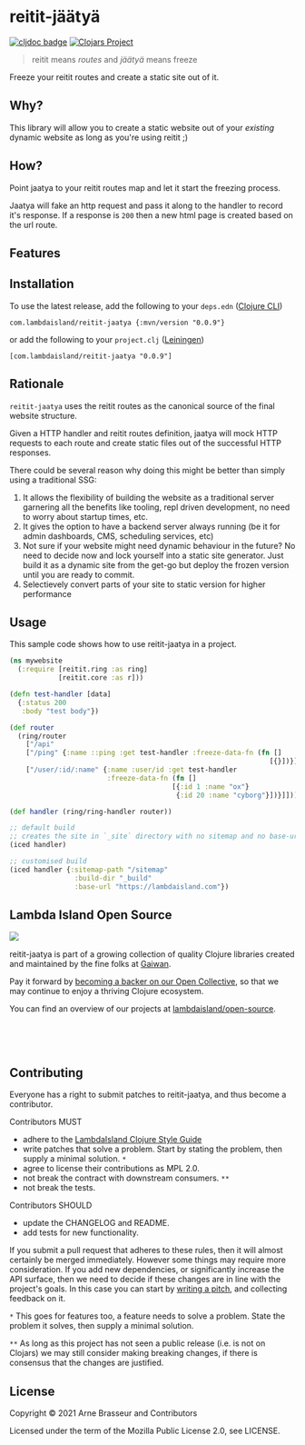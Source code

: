 # reitit-jäätyä

<!-- badges -->
[![cljdoc badge](https://cljdoc.org/badge/com.lambdaisland/reitit-jaatya)](https://cljdoc.org/d/com.lambdaisland/reitit-jaatya) [![Clojars Project](https://img.shields.io/clojars/v/com.lambdaisland/reitit-jaatya.svg)](https://clojars.org/com.lambdaisland/reitit-jaatya)
<!-- /badges -->

> reitit means *routes* and *jäätyä* means freeze

Freeze your reitit routes and create a static site out of it.

## Why?

This library will allow you to create a static website out of your *existing*
dynamic website as long as you're using reitit ;)

## How?

Point jaatya to your reitit routes map and let it start the freezing process.

Jaatya will fake an http request and pass it along to the handler to record it's
response. If a response is `200` then a new html page is created based on the
url route.

## Features

<!-- installation -->
## Installation

To use the latest release, add the following to your `deps.edn` ([Clojure CLI](https://clojure.org/guides/deps_and_cli))

```
com.lambdaisland/reitit-jaatya {:mvn/version "0.0.9"}
```

or add the following to your `project.clj` ([Leiningen](https://leiningen.org/))

```
[com.lambdaisland/reitit-jaatya "0.0.9"]
```
<!-- /installation -->

## Rationale

`reitit-jaatya` uses the reitit routes as the canonical source of the final website structure.

Given a HTTP handler and reitit routes definition, jaatya will mock HTTP requests to each route
and create static files out of the successful HTTP responses.

There could be several reason why doing this might be better than simply using a traditional SSG:

1. It allows the flexibility of building the website as a traditional server garnering all the benefits like tooling, repl driven development, no need to worry about startup times, etc.
2. It gives the option to have a backend server always running (be it for admin dashboards, CMS, scheduling services, etc)
3. Not sure if your website might need dynamic behaviour in the future? No need to decide now and lock yourself into a static site generator. Just build it as a dynamic site from the get-go but deploy the frozen version until you are ready to commit.
4. Selectievely convert parts of your site to static version for higher performance

## Usage

This sample code shows how to use reitit-jaatya in a project.

``` clojure
(ns mywebsite
  (:require [reitit.ring :as ring]
            [reitit.core :as r]))

(defn test-handler [data]
  {:status 200
   :body "test body"})

(def router
  (ring/router
    ["/api"
    ["/ping" {:name ::ping :get test-handler :freeze-data-fn (fn []
                                                                [{}])}]
    ["/user/:id/:name" {:name :user/id :get test-handler
                        :freeze-data-fn (fn []
                                        [{:id 1 :name "ox"}
                                         {:id 20 :name "cyborg"}])}]]))

(def handler (ring/ring-handler router))

;; default build
;; creates the site in `_site` directory with no sitemap and no base-url in sitemap
(iced handler)

;; customised build
(iced handler {:sitemap-path "/sitemap"
                :build-dir "_build"
                :base-url "https://lambdaisland.com"})
```


<!-- opencollective -->
## Lambda Island Open Source

<img align="left" src="https://github.com/lambdaisland/open-source/raw/master/artwork/lighthouse_readme.png">

&nbsp;

reitit-jaatya is part of a growing collection of quality Clojure libraries created and maintained
by the fine folks at [Gaiwan](https://gaiwan.co).

Pay it forward by [becoming a backer on our Open Collective](http://opencollective.com/lambda-island),
so that we may continue to enjoy a thriving Clojure ecosystem.

You can find an overview of our projects at [lambdaisland/open-source](https://github.com/lambdaisland/open-source).

&nbsp;

&nbsp;
<!-- /opencollective -->

<!-- contributing -->
## Contributing

Everyone has a right to submit patches to reitit-jaatya, and thus become a contributor.

Contributors MUST

- adhere to the [LambdaIsland Clojure Style Guide](https://nextjournal.com/lambdaisland/clojure-style-guide)
- write patches that solve a problem. Start by stating the problem, then supply a minimal solution. `*`
- agree to license their contributions as MPL 2.0.
- not break the contract with downstream consumers. `**`
- not break the tests.

Contributors SHOULD

- update the CHANGELOG and README.
- add tests for new functionality.

If you submit a pull request that adheres to these rules, then it will almost
certainly be merged immediately. However some things may require more
consideration. If you add new dependencies, or significantly increase the API
surface, then we need to decide if these changes are in line with the project's
goals. In this case you can start by [writing a pitch](https://nextjournal.com/lambdaisland/pitch-template),
and collecting feedback on it.

`*` This goes for features too, a feature needs to solve a problem. State the problem it solves, then supply a minimal solution.

`**` As long as this project has not seen a public release (i.e. is not on Clojars)
we may still consider making breaking changes, if there is consensus that the
changes are justified.
<!-- /contributing -->

<!-- license -->
## License

Copyright &copy; 2021 Arne Brasseur and Contributors

Licensed under the term of the Mozilla Public License 2.0, see LICENSE.
<!-- /license -->

